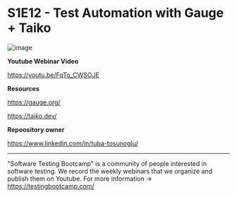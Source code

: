 # S1E12 -  Test Automation with Gauge + Taiko

![image](https://user-images.githubusercontent.com/89974862/146653053-9f2c6bd0-c12b-4df9-aa9d-0351dcdd262e.png)


**Youtube Webinar Video**

https://youtu.be/FqTo_CWSOJE

**Resources**

https://gauge.org/

https://taiko.dev/

**Repoository owner**

https://www.linkedin.com/in/tuba-tosunoglu/


******

"Software Testing Bootcamp" is a community of people interested in software testing. We record the weekly webinars that we organize and publish them on Youtube. For more information -> https://testingbootcamp.com/
